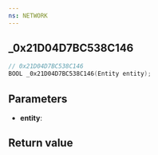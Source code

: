 ```yaml
---
ns: NETWORK
---
```

## _0x21D04D7BC538C146

```c
// 0x21D04D7BC538C146
BOOL _0x21D04D7BC538C146(Entity entity);
```


## Parameters
* **entity**:

## Return value
